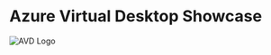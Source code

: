 # Azure Virtual Desktop Showcase


![AVD Logo](https://github.com/shapingcloud/AVD-Showcase/blob/main/AVDlogo.png)
